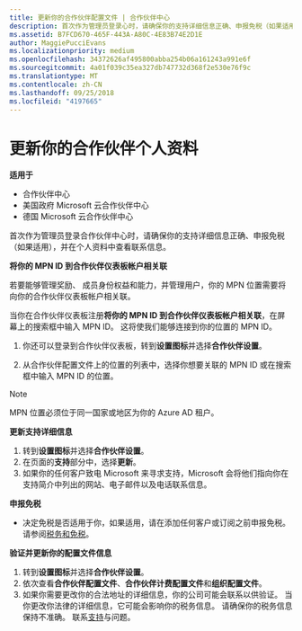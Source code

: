 ```yaml
---
title: 更新你的合作伙伴配置文件 | 合作伙伴中心
description: 首次作为管理员登录心时，请确保你的支持详细信息正确、申报免税（如果适用），并在个人资料中查看联系信息。
ms.assetid: B7FCD670-465F-443A-A80C-4E83B74E2D1E
author: MaggiePucciEvans
ms.localizationpriority: medium
ms.openlocfilehash: 34372626af495800abba254b06a161243a991e6f
ms.sourcegitcommit: 4a01f039c35ea327db747732d368f2e530e76f9c
ms.translationtype: MT
ms.contentlocale: zh-CN
ms.lasthandoff: 09/25/2018
ms.locfileid: "4197665"
---
```

# <a name="update-your-partner-profile"></a>更新你的合作伙伴个人资料

**适用于**

-  合作伙伴中心
-  美国政府 Microsoft 云合作伙伴中心
-  德国 Microsoft 云合作伙伴中心

首次作为管理员登录合作伙伴中心时，请确保你的支持详细信息正确、申报免税（如果适用），并在个人资料中查看联系信息。


**将你的 MPN ID 到合作伙伴仪表板帐户相关联**

若要能够管理奖励、 成员身份权益和能力，并管理用户，你的 MPN 位置需要将向你的合作伙伴仪表板帐户相关联。

当你在合作伙伴仪表板注册**将你的 MPN ID 到合作伙伴仪表板帐户相关联**，在屏幕上的搜索框中输入 MPN ID。 这将使我们能够连接到你的位置的 MPN ID。

1. 你还可以登录到合作伙伴仪表板，转到**设置图标**并选择**合作伙伴设置**。

2. 从合作伙伴配置文件上的位置的列表中，选择你想要关联的 MPN ID 或在搜索框中输入 MPN ID 的位置。

>[!Note]
>MPN 位置必须位于同一国家或地区为你的 Azure AD 租户。 


**更新支持详细信息** 

1.  转到**设置图标**并选择**合作伙伴设置**。
2.  在页面的**支持**部分中，选择**更新**。
3.  如果你的任何客户致电 Microsoft 来寻求支持，Microsoft 会将他们指向你在支持简介中列出的网站、电子邮件以及电话联系信息。

**申报免税**

-   决定免税是否适用于你，如果适用，请在添加任何客户或订阅之前申报免税。 请参阅[税务和免税](tax-and-tax-exemptions.md)。

**验证并更新你的配置文件信息**

1.  转到**设置图标**并选择**合作伙伴设置**。 
2.  依次查看**合作伙伴配置文件**、**合作伙伴计费配置文件**和**组织配置文件**。
3.  如果你需要更改你的合法地址的详细信息，你的公司可能会联系以供验证。 当你更改你法律的详细信息，它可能会影响你的税务信息。 请确保你的税务信息保持不准确。 联系[支持](https://partner.microsoft.com/support/contact-support)与问题。

 

 



